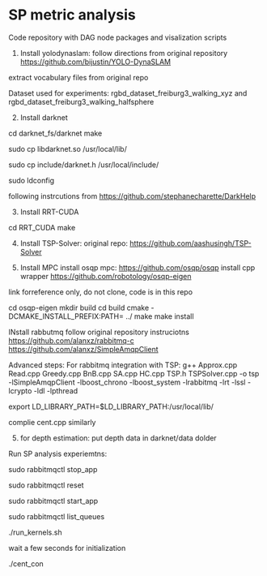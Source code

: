 # SP metric analysis
 Code repository with DAG node packages and visalization scripts
 
 1. Install yolodynaslam: follow directions from original repository
 https://github.com/bijustin/YOLO-DynaSLAM
 
 extract vocabulary files from original repo
 
 Dataset used for experiments: rgbd_dataset_freiburg3_walking_xyz and rgbd_dataset_freiburg3_walking_halfsphere
 
 2. Install darknet
 
 cd darknet_fs/darknet
 make
 
 sudo cp libdarknet.so /usr/local/lib/
 
 sudo cp include/darknet.h /usr/local/include/
 
 sudo ldconfig
 
following instrcutions from https://github.com/stephanecharette/DarkHelp

3. Install RRT-CUDA

cd RRT_CUDA
make

4. Install TSP-Solver: original repo:
https://github.com/aashusingh/TSP-Solver

5. Install MPC
install osqp mpc:
https://github.com/osqp/osqp
install cpp wrapper 
https://github.com/robotology/osqp-eigen

link forreference only, do not clone, code is in this repo

cd osqp-eigen
mkdir build
cd build
cmake -DCMAKE_INSTALL_PREFIX:PATH=<custom-folder> ../
make
make install

INstall rabbutmq
follow original repository instruciotns 
https://github.com/alanxz/rabbitmq-c
https://github.com/alanxz/SimpleAmqpClient

Advanced steps:
For rabbitmq integration with TSP:
g++ Approx.cpp Read.cpp Greedy.cpp BnB.cpp SA.cpp HC.cpp TSP.h TSPSolver.cpp -o tsp -lSimpleAmqpClient -lboost_chrono -lboost_system -lrabbitmq -lrt -lssl -lcrypto -ldl -lpthread

export LD_LIBRARY_PATH=$LD_LIBRARY_PATH:/usr/local/lib/

complie cent.cpp similarly

5. for depth estimation: put depth data in darknet/data dolder 


Run SP analysis experiemtns:


sudo rabbitmqctl stop_app

sudo rabbitmqctl reset

sudo rabbitmqctl start_app

sudo rabbitmqctl list_queues



./run_kernels.sh 

wait a few seconds for initialization

./cent_con
